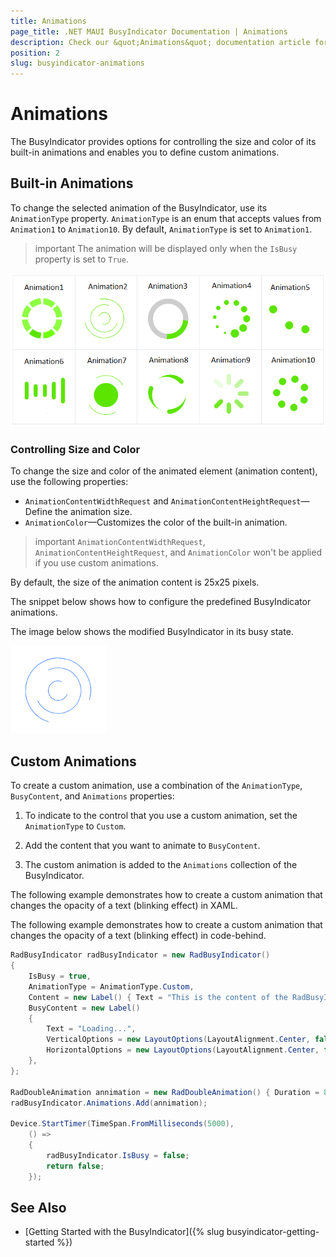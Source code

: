 ```yaml
---
title: Animations
page_title: .NET MAUI BusyIndicator Documentation | Animations
description: Check our &quot;Animations&quot; documentation article for Telerik BusyIndicator for .NET MAUI.
position: 2
slug: busyindicator-animations
---
```


# Animations

The BusyIndicator provides options for controlling the size and color of its built-in animations and enables you to define custom animations.

## Built-in Animations

To change the selected animation of the BusyIndicator, use its `AnimationType` property. `AnimationType` is an enum that accepts values from `Animation1` to `Animation10`. By default, `AnimationType` is set to `Animation1`.

>important The animation will be displayed only when the `IsBusy` property is set to `True`.

![BusyIndicator animations list](images/busyindicator-features-animations-0.png)

### Controlling Size and Color

To change the size and color of the animated element (animation content), use the following properties:

* `AnimationContentWidthRequest` and `AnimationContentHeightRequest`&mdash;Define the animation size.
* `AnimationColor`&mdash;Customizes the color of the built-in animation.

>important `AnimationContentWidthRequest`, `AnimationContentHeightRequest`, and `AnimationColor` won't be applied if you use custom animations.

By default, the size of the animation content is 25x25 pixels.

The snippet below shows how to configure the predefined BusyIndicator animations.

<snippet id='busyindicator-animations-settings' />

The image below shows the modified BusyIndicator in its busy state.

![BusyIndicator Settings](images/busyindicator-animations-settings.png)

## Custom Animations

To create a custom animation, use a combination of the `AnimationType`, `BusyContent`, and `Animations` properties:

1. To indicate to the control that you use a custom animation, set the `AnimationType` to `Custom`.

1. Add the content that you want to animate to `BusyContent`.

1. The custom animation is added to the `Animations` collection of the BusyIndicator.

The following example demonstrates how to create a custom animation that changes the opacity of a text (blinking effect) in XAML.

<snippet id='busyindicator-animations-xaml'/>
<snippet id='busyindicator-animations-code'/>

The following example demonstrates how to create a custom animation that changes the opacity of a text (blinking effect) in code-behind.

```C#
RadBusyIndicator radBusyIndicator = new RadBusyIndicator()
{
    IsBusy = true,
    AnimationType = AnimationType.Custom,
    Content = new Label() { Text = "This is the content of the RadBusyIndicator control displayed when the indicator is not busy." },
    BusyContent = new Label()
    {
        Text = "Loading...",
        VerticalOptions = new LayoutOptions(LayoutAlignment.Center, false),
        HorizontalOptions = new LayoutOptions(LayoutAlignment.Center, false),
    },
};

RadDoubleAnimation annimation = new RadDoubleAnimation() { Duration = 800, From = 0.1, To = 1, PropertyPath = "Opacity", Target = radBusyIndicator.BusyContent, RepeatForever = true, AutoReverse = true };
radBusyIndicator.Animations.Add(annimation);

Device.StartTimer(TimeSpan.FromMilliseconds(5000),
    () =>
    {
        radBusyIndicator.IsBusy = false;
        return false;
    });
```

## See Also

- [Getting Started with the BusyIndicator]({% slug busyindicator-getting-started %})
